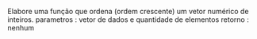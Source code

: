 Elabore uma função que ordena (ordem crescente) um vetor numérico de inteiros.
parametros : vetor de dados e quantidade de elementos
retorno :      nenhum
